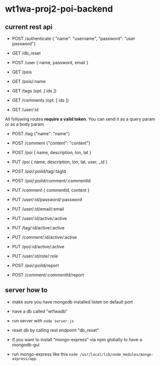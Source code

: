 # wt1wa-proj2-poi-backend

## current rest api

* POST /authenticate { "name": "username", "password": "user password"}

* GET /db_reset

* POST /user { name, password, email }

* GET /pois

* GET /pois/:name

* GET /tags  (opt. [ ids ])

* GET /comments  (opt. [ ids ])

* GET /user/:id

All following routes **require a valid token**. You can send it as a query param or as a body param.

* POST /tag {"name": "name"}

* POST /comment {"content": "content"}

* POST /poi { name, description, lon, lat }

* PUT /poi { name, description, lon, lat, user, \_id }

* POST /poi/:poiId/tag/:tagId

* POST /poi/:poiId/comment/:commentId

* PUT /comment { commentId, content }

* PUT /user/:id/password/:password

* PUT /user/:id/email/:email

* PUT /user/:id/active/:active

* PUT /tag/:id/active/:active

* PUT /comment/:id/active/:active

* PUT /poi/:id/active/:active

* PUT /user/:id/role/:role

* POST /poi/:poiId/report

* POST /comment/:commentId/report

## server how to

* make sure you have mongodb installed listen on default port
* have a db called "wt1wadb"

* run server with `node server.js`

* reset db by calling rest endpoint "db_reset"

* if you want to install "mongo-express" via npm globally to have a mongodb-gui
* run mongo-express like this `node /usr/local/lib/node_modules/mongo-express/app`
